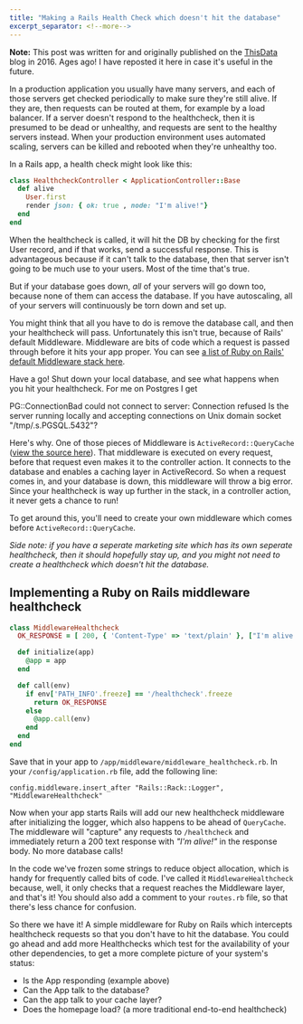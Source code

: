 ```yaml
---
title: "Making a Rails Health Check which doesn't hit the database"
excerpt_separator: <!--more-->
---
```


<div class="alert">
<strong>Note:</strong> This post was written for and originally published on the <a href="https://thisdata.com">ThisData</a> blog in 2016. Ages ago! I have reposted it here in case it's useful in the future.
</div>

In a production application you usually have many servers, and each of those servers get checked periodically to make sure they're still alive. If they are, then requests can be routed at them, for example by a load balancer. If a server doesn't respond to the healthcheck, then it is presumed to be dead or unhealthy, and requests are sent to the healthy servers instead. When your production environment uses automated scaling, servers can be killed and rebooted when they're unhealthy too.

<!--more-->

In a Rails app, a health check might look like this:

```ruby
class HealthcheckController < ApplicationController::Base
  def alive
    User.first
    render json: { ok: true , node: "I'm alive!"}
  end
end
```

When the healthcheck is called, it will hit the DB by checking for the first User record, and if that works, send a successful response. This is advantageous because if it can't talk to the database, then that server isn't going to be much use to your users. Most of the time that's true.

But if your database goes down, _all_ of your servers will go down too, because none of them can access the database. If you have autoscaling, all of your servers will continuously be torn down and set up.

You might think that all you have to do is remove the database call, and then your healthcheck will pass. Unfortunately this isn't true, because of Rails' default Middleware. Middleware are bits of code which a request is passed through before it hits your app proper. You can see [a list of Ruby on Rails' default Middleware stack here](http://guides.rubyonrails.org/configuring.html#configuring-middleware).

Have a go! Shut down your local database, and see what happens when you hit your healthcheck. For me on Postgres I get


PG::ConnectionBad
could not connect to server: Connection refused Is the server running locally and accepting connections on Unix domain socket "/tmp/.s.PGSQL.5432"?
 

Here's why. One of those pieces of Middleware is `ActiveRecord::QueryCache` ([view the source here](https://github.com/rails/rails/blob/160cc331796ebfbcd6da83e96f391ab5732832b6/activerecord/lib/active_record/query_cache.rb#L27-L29)). That middleware is executed on every request, before that request even makes it to the controller action. It connects to the database and enables a caching layer in ActiveRecord. So when a request comes in, and your database is down, this middleware will throw a big error. Since your healthcheck is way up further in the stack, in a controller action, it never gets a chance to run!

To get around this, you'll need to create your own middleware which comes before `ActiveRecord::QueryCache`.

_Side note: if you have a seperate marketing site which has its own seperate healthcheck, then it should hopefully stay up, and you might not need to create a healthcheck which doesn't hit the database._

## Implementing a Ruby on Rails middleware healthcheck

```ruby
class MiddlewareHealthcheck
  OK_RESPONSE = [ 200, { 'Content-Type' => 'text/plain' }, ["I'm alive!".freeze] ]

  def initialize(app)
    @app = app
  end

  def call(env)
    if env['PATH_INFO'.freeze] == '/healthcheck'.freeze
      return OK_RESPONSE
    else
      @app.call(env)
    end
  end
end
```

Save that in your app to `/app/middleware/middleware_healthcheck.rb`. In your `/config/application.rb` file, add the following line:

```
config.middleware.insert_after "Rails::Rack::Logger", "MiddlewareHealthcheck"
```
 
Now when your app starts Rails will add our new healthcheck middleware after initializing the logger, which also happens to be ahead of `QueryCache`. The middleware will "capture" any requests to `/healthcheck` and immediately return a 200 text response with _"I'm alive!"_ in the response body.  No more database calls!

In the code we've frozen some strings to reduce object allocation, which is handy for frequently called bits of code. I've called it `MiddlewareHealthcheck` because, well, it only checks that a request reaches the Middleware layer, and that's it! You should also add a comment to your `routes.rb` file, so that there's less chance for confusion.

So there we have it! A simple middleware for Ruby on Rails which intercepts healthcheck requests so that you don't have to hit the database. You could go ahead and add more Healthchecks which test for the availability of your other dependencies, to get a more complete picture of your system's status:

  - Is the App responding (example above)
  - Can the App talk to the database?
  - Can the app talk to your cache layer?
  - Does the homepage load? (a more traditional end-to-end healthcheck)